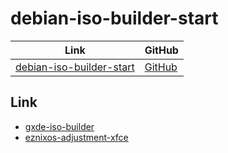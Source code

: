 

# debian-iso-builder-start

| Link | GitHub |
| ---- | ------ |
| [debian-iso-builder-start](https://samwhelp.github.io/debian-iso-builder-start/) | [GitHub](https://github.com/samwhelp/debian-iso-builder-start) |




## Link

* [gxde-iso-builder](https://github.com/GXDE-OS/gxde-iso-builder)
* [eznixos-adjustment-xfce](https://github.com/samwhelp/eznixos-adjustment-iso-profile-start/tree/main/debian-12/locale/en_us/eznixos-adjustment-xfce)

